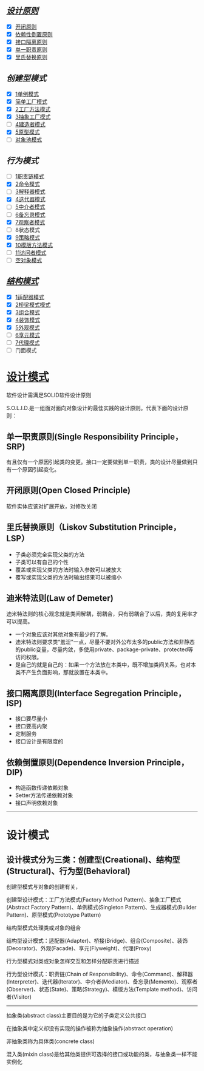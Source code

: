 *[设计原则](document/design-principles.md)*
------
- [x] [开闭原则](document/open-close-principle.md)
- [x] [依赖性倒置原则](document/dependency-inversion-principle.md)
- [x] [接口隔离原则](document/interface-segregation-principle.md)
- [x] [单一职责原则](document/single-responsibility-principle.md)
- [x] [里氏替换原则](document/liskov-s-substitution-principle.md)

*创建型模式*
------
- [x] [1单例模式](document/singleton-pattern.md)
- [x] [简单工厂模式](document/factory-pattern.md)
- [x] [2工厂方法模式](document/factory-method-pattern.md)
- [x] [3抽象工厂模式](document/abstract-factory-pattern.md)
- [ ] [4建造者模式](document/builder-pattern.md)
- [x] [5原型模式](document/prototype-pattern.md)
- [ ] [对象池模式](document/object-pool-pattern.md)

*行为模式*
------
- [ ] [1职责链模式](document/chain-of-responsibility-pattern.md)
- [x] [2命令模式](document/command-pattern.md)
- [ ] [3解释器模式](document/interpreter-pattern.md)
- [x] [4迭代器模式](document/iterator-pattern.md)
- [ ] [5中介者模式](document/mediator-pattern.md)
- [ ] [6备忘录模式](document/memento-pattern.md)
- [x] [7观察者模式](document/observer-pattern.md)
- [ ] 8状态模式
- [x] [9策略模式](document/strategy-pattern.md)
- [x] [10模版方法模式](document/template-method-pattern.md)
- [ ] [11访问者模式](document/visitor-pattern.md)
- [ ] [空对象模式](document/null-object-pattern)

*[结构模式](document/structural-patterns.md)*
------
- [x] [1适配器模式](document/adapter-pattern.md)
- [x] [2桥梁模式模式](document/bridge-pattern.md)
- [x] [3组合模式](document/composite-pattern.md)
- [x] [4装饰模式](document/decorator-pattern.md)
- [x] [5外观模式](document/facade-pattern.md)
- [ ] [6享元模式](document/flyweight-pattern.md)
- [ ] [7代理模式](document/proxy-pattern.md)
- [ ] 门面模式

# [设计模式](http://www.oodesign.com/) #

软件设计需满足SOLID软件设计原则

S.O.L.I.D.是一组面对面向对象设计的最佳实践的设计原则。代表下面的设计原则：

## 单一职责原则(Single Responsibility Principle，SRP) ##

有且仅有一个原因引起类的变更。接口一定要做到单一职责，类的设计尽量做到只有一个原因引起变化。

## 开闭原则(Open Closed Principle) ##

软件实体应该对扩展开放，对修改关闭

## 里氏替换原则（Liskov Substitution Principle，LSP） ##

* 子类必须完全实现父类的方法
* 子类可以有自己的个性
* 覆盖或实现父类的方法时输入参数可以被放大
* 覆写或实现父类的方法时输出结果可以被缩小

## 迪米特法则(Law of Demeter) ##

迪米特法则的核心观念就是类间解耦，弱耦合，只有弱耦合了以后，类的复用率才可以提高。

* 一个对象应该对其他对象有最少的了解。
* 迪米特法则要求类“羞涩”一点，尽量不要对外公布太多的public方法和非静态的public变量，尽量内敛，多使用private、package-private、protected等访问权限。
* 是自己的就是自己的：如果一个方法放在本类中，既不增加类间关系，也对本类不产生负面影响，那就放置在本类中。

## 接口隔离原则(Interface Segregation Principle，ISP) ##

* 接口要尽量小
* 接口要高内聚
* 定制服务
* 接口设计是有限度的

## 依赖倒置原则(Dependence Inversion Principle，DIP) ##

* 构造函数传递依赖对象
* Setter方法传递依赖对象
* 接口声明依赖对象

---

# 设计模式 #

## 设计模式分为三类：创建型(Creational)、结构型(Structural)、行为型(Behavioral) ##

创建型模式与对象的创建有关，

创建型设计模式：工厂方法模式(Factory Method Pattern)、抽象工厂模式(Abstract Factory Pattern)、单例模式(Singleton Pattern)、生成器模式(Builder Pattern)、原型模式(Prototype Pattern)

结构型模式处理类或对象的组合

结构型设计模式：适配器(Adapter)、桥接(Bridge)、组合(Composite)、装饰(Decorator)、外观(Facade)、享元(Flyweight)、代理(Proxy)

行为型模式对类或对象怎样交互和怎样分配职责进行描述

行为型设计模式：职责链(Chain of Responsibility)、命令(Command)、解释器(Interpreter)、迭代器(Iterator)、中介者(Mediator)、备忘录(Memento)、观察者(Observer)、状态(State)、策略(Strategy)、模版方法(Template method)、访问者(Visitor)

---

抽象类(abstract class)主要目的是为它的子类定义公共接口

在抽象类中定义却没有实现的操作被称为抽象操作(abstract operation)

非抽象类称为具体类(concrete class)

混入类(mixin class)是给其他类提供可选择的接口或功能的类，与抽象类一样不能实例化





